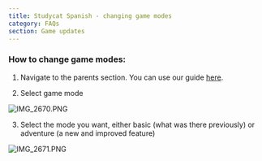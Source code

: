 ```yaml
---
title: Studycat Spanish - changing game modes
category: FAQs
section: Game updates
---
```

### **How to change game modes:**

1. Navigate to the parents section. You can use our guide [here](https://help.studycat.com/hc/en-us/articles/34518228622105/preview/eyJhbGciOiJIUzI1NiJ9.eyJpZCI6MzQ1MTgyMjg2MjIxMDUsImV4cCI6MTcyMDQxMDgxN30.7hW1u2Miesjcs2XqDuBHBNv7tBPGmmhqN4EJUGeGWJE).

2. Select game mode

  
![IMG_2670.PNG](https://help.studycat.com/hc/article_attachments/34771475427225)

3. Select the mode you want, either basic (what was there previously) or adventure (a new and improved feature)

![IMG_2671.PNG](https://help.studycat.com/hc/article_attachments/34771498307353)